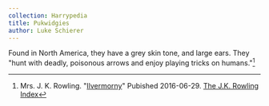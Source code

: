 ```yaml
---
collection: Harrypedia
title: Pukwidgies
author: Luke Schierer
---
```


Found in North America, they have a grey skin tone, and large ears. They "hunt with deadly, poisonous arrows and enjoy playing tricks on humans."[^221121-1]

[^221121-1]: 
    Mrs. J. K. Rowling.
    "[Ilvermorny](https://www.rowlingindex.org/work/pmilv/)"
    Pubished 2016-06-29. [The J.K. Rowling Index](https://www.rowlingindex.org)
